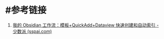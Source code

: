 # #参考链接
1. [我的 Obsidian 工作流：模板+QuickAdd+Dataview 快速创建和自动索引 - 少数派 (sspai.com)](https://sspai.com/post/68350)